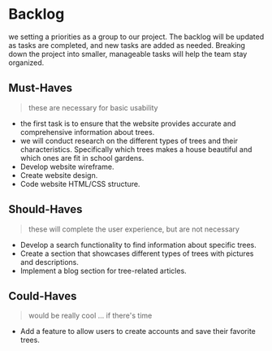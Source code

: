 # Backlog

we setting a priorities as a group to our project. The backlog will be updated
as tasks are completed, and new tasks are added as needed. Breaking down the
project into smaller, manageable tasks will help the team stay organized.

## Must-Haves

> these are necessary for basic usability

- the first task is to ensure that the website provides accurate and
  comprehensive information about trees.
- we will conduct research on the different types of trees and their
  characteristics. Specifically which trees makes a house beautiful and which
  ones are fit in school gardens.
- Develop website wireframe.
- Create website design.
- Code website HTML/CSS structure.

## Should-Haves

> these will complete the user experience, but are not necessary

- Develop a search functionality to find information about specific trees.
- Create a section that showcases different types of trees with pictures and
  descriptions.
- Implement a blog section for tree-related articles.

## Could-Haves

> would be really cool ... if there's time

- Add a feature to allow users to create accounts and save their favorite trees.
